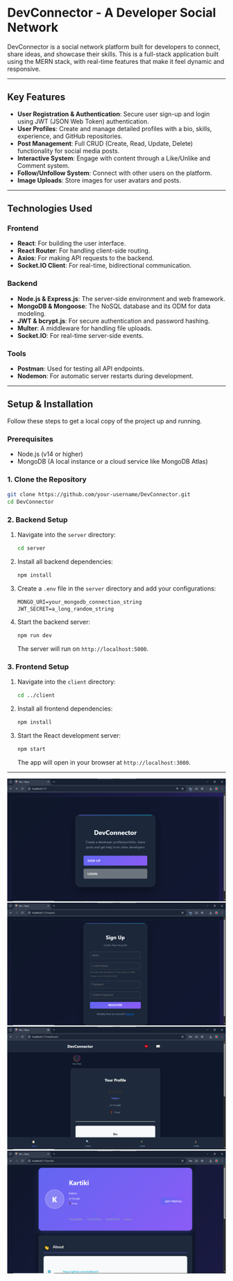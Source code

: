 # DevConnector - A Developer Social Network

DevConnector is a social network platform built for developers to connect, share ideas, and showcase their skills. This is a full-stack application built using the MERN stack, with real-time features that make it feel dynamic and responsive.

-----

## Key Features

  * **User Registration & Authentication**: Secure user sign-up and login using JWT (JSON Web Token) authentication.
  * **User Profiles**: Create and manage detailed profiles with a bio, skills, experience, and GitHub repositories.
  * **Post Management**: Full CRUD (Create, Read, Update, Delete) functionality for social media posts.
  * **Interactive System**: Engage with content through a Like/Unlike and Comment system.
  * **Follow/Unfollow System**: Connect with other users on the platform.
  * **Image Uploads**: Store images for user avatars and posts.

-----

## Technologies Used

### Frontend

  * **React**: For building the user interface.
  * **React Router**: For handling client-side routing.
  * **Axios**: For making API requests to the backend.
  * **Socket.IO Client**: For real-time, bidirectional communication.

### Backend

  * **Node.js & Express.js**: The server-side environment and web framework.
  * **MongoDB & Mongoose**: The NoSQL database and its ODM for data modeling.
  * **JWT & bcrypt.js**: For secure authentication and password hashing.
  * **Multer**: A middleware for handling file uploads.
  * **Socket.IO**: For real-time server-side events.

### Tools

  * **Postman**: Used for testing all API endpoints.
  * **Nodemon**: For automatic server restarts during development.

-----

## Setup & Installation

Follow these steps to get a local copy of the project up and running.

### Prerequisites

  * Node.js (v14 or higher)
  * MongoDB (A local instance or a cloud service like MongoDB Atlas)

### 1\. Clone the Repository

```bash
git clone https://github.com/your-username/DevConnector.git
cd DevConnector
```

### 2\. Backend Setup

1.  Navigate into the `server` directory:
    ```bash
    cd server
    ```
2.  Install all backend dependencies:
    ```bash
    npm install
    ```
3.  Create a `.env` file in the `server` directory and add your configurations:
    ```env
    MONGO_URI=your_mongodb_connection_string
    JWT_SECRET=a_long_random_string
    ```
4.  Start the backend server:
    ```bash
    npm run dev
    ```
    The server will run on `http://localhost:5000`.

### 3\. Frontend Setup

1.  Navigate into the `client` directory:
    ```bash
    cd ../client
    ```
2.  Install all frontend dependencies:
    ```bash
    npm install
    ```
3.  Start the React development server:
    ```bash
    npm start
    ```
    The app will open in your browser at `http://localhost:3000`.

-----

![alt text](<ScreenShots/Screenshot 2025-09-07 141334.png>)
![alt text](<ScreenShots/Screenshot 2025-09-07 141413.png>)
![alt text](<ScreenShots/Screenshot 2025-09-07 141642.png>)
![alt text](<ScreenShots/Screenshot 2025-09-07 141713.png>)
